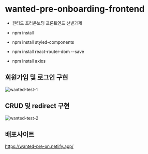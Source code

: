 # wanted-pre-onboarding-frontend
- 원티드 프리온보딩  프론트엔드 선발과제

- npm install
- npm install styled-components
- npm install react-router-dom --save
- npm install axios



## 회원가입 및 로그인 구현
![wanted-test-1](https://user-images.githubusercontent.com/85866328/207880699-3a8fdd0a-7f0c-43d5-a342-64b0c29c2f0b.gif)

## CRUD 및 redirect 구현
![wanted-test-2](https://user-images.githubusercontent.com/85866328/207880705-09c85949-8184-49a6-af10-00e8b4dbe9bd.gif)

## 배포사이트
https://wanted-pre-on.netlify.app/